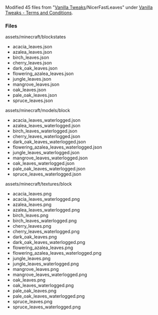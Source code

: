 Modified 45 files from "[Vanilla Tweaks](https://vanillatweaks.net/)/NicerFastLeaves" under [Vanilla Tweaks - Terms and Conditions](https://vanillatweaks.net/terms/).

### Files

assets/minecraft/blockstates

- acacia_leaves.json
- azalea_leaves.json
- birch_leaves.json
- cherry_leaves.json
- dark_oak_leaves.json
- flowering_azalea_leaves.json
- jungle_leaves.json
- mangrove_leaves.json
- oak_leaves.json
- pale_oak_leaves.json
- spruce_leaves.json

assets/minecraft/models/block

- acacia_leaves_waterlogged.json
- azalea_leaves_waterlogged.json
- birch_leaves_waterlogged.json
- cherry_leaves_waterlogged.json
- dark_oak_leaves_waterlogged.json
- flowering_azalea_leaves_waterlogged.json
- jungle_leaves_waterlogged.json
- mangrove_leaves_waterlogged.json
- oak_leaves_waterlogged.json
- pale_oak_leaves_waterlogged.json
- spruce_leaves_waterlogged.json

assets/minecraft/textures/block

- acacia_leaves.png
- acacia_leaves_waterlogged.png
- azalea_leaves.png
- azalea_leaves_waterlogged.png
- birch_leaves.png
- birch_leaves_waterlogged.png
- cherry_leaves.png
- cherry_leaves_waterlogged.png
- dark_oak_leaves.png
- dark_oak_leaves_waterlogged.png
- flowering_azalea_leaves.png
- flowering_azalea_leaves_waterlogged.png
- jungle_leaves.png
- jungle_leaves_waterlogged.png
- mangrove_leaves.png
- mangrove_leaves_waterlogged.png
- oak_leaves.png
- oak_leaves_waterlogged.png
- pale_oak_leaves.png
- pale_oak_leaves_waterlogged.png
- spruce_leaves.png
- spruce_leaves_waterlogged.png
